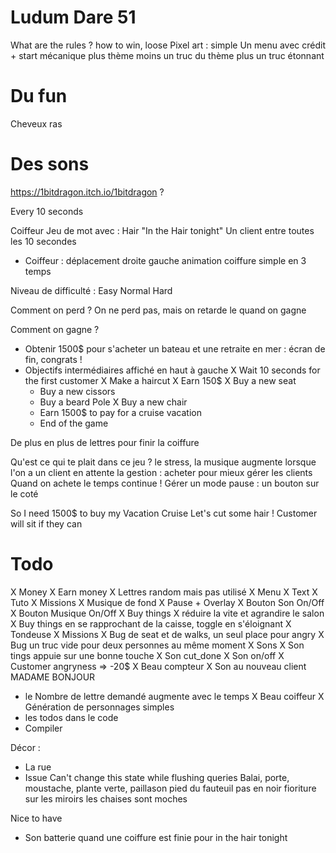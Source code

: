 Ludum Dare 51
=============

What are the rules ? how to win, loose
Pixel art : simple
Un menu avec crédit + start
mécanique plus thème moins un truc du thème plus un truc étonnant

# Du fun
Cheveux ras

# Des sons
https://1bitdragon.itch.io/1bitdragon ?



Every 10 seconds

Coiffeur
Jeu de mot avec : Hair "In the Hair tonight"
Un client entre toutes les 10 secondes

- Coiffeur : déplacement droite gauche animation coiffure simple en 3 temps

Niveau de difficulté : Easy Normal Hard

Comment on perd ? On ne perd pas, mais on retarde le quand on gagne

Comment on gagne ?
  - Obtenir 1500$ pour s'acheter un bateau et une retraite en mer : écran de fin, congrats !
  - Objectifs intermédiaires affiché en haut à gauche
    X Wait 10 seconds for the first customer
    X Make a haircut
    X Earn 150$
    X Buy a new seat
    - Buy a new cissors
    - Buy a beard Pole
    X Buy a new chair
    - Earn 1500$ to pay for a cruise vacation
    - End of the game


De plus en plus de lettres pour finir la coiffure

Qu'est ce qui te plait dans ce jeu ?
le stress, la musique augmente lorsque l'on a un client en attente
la gestion : acheter pour mieux gérer les clients
Quand on achete le temps continue !
Gérer un mode pause : un bouton sur le coté

So I need 1500$ to buy my Vacation Cruise
Let's cut some hair !
Customer will sit if they can


# Todo
X Money
X Earn money
X Lettres random mais pas utilisé
X Menu
X Text
X Tuto
X Missions
X Musique de fond
X Pause + Overlay
X Bouton Son On/Off
X Bouton Musique On/Off
X Buy things
X réduire la vite et agrandire le salon
X Buy things en se rapprochant de la caisse, toggle en s'éloignant
X Tondeuse
X Missions
X Bug de seat et de walks, un seul place pour angry
X Bug un truc vide pour deux personnes au même moment
X Sons
X Son tings appuie sur une bonne touche
X Son cut_done
X Son on/off
X Customer angryness => -20$
X Beau compteur
X Son au nouveau client MADAME BONJOUR
- le Nombre de lettre demandé augmente avec le temps
X Beau coiffeur
X Génération de personnages simples
- les todos dans le code
- Compiler

Décor :

- La rue
- Issue Can't change this state while flushing queries
Balai, porte, moustache, plante verte, paillason
pied du fauteuil pas en noir
fioriture sur les miroirs
les chaises sont moches

Nice to have
- Son batterie quand une coiffure est finie pour in the hair tonight